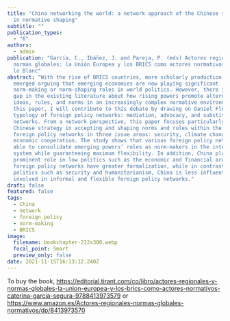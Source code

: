 ```yaml
---
title: "China networking the world: a network approach of the Chinese strategies
  in normative shaping"
subtitle: ""
publication_types:
  - "6"
authors:
  - admin
publication: "García, C., Ibáñez, J. and Pareja, P. (eds) Actores regionales y
  normas globales: la Unión Europea y los BRICS como actores normativos, Tirant
  lo Blanc"
abstract: "With the rise of BRICS countries, more scholarly production has
  emerged arguing that emerging economies are now playing significant
  norm-making or norm-shaping roles in world politics. However, there is still a
  gap in the existing literature about how rising powers promote alternative
  ideas, rules, and norms in an increasingly complex normative environment. In
  this paper, I will contribute to this debate by drawing on Daniel Flemes’s
  typology of foreign policy networks: mediation, advocacy, and substitution
  networks. From a network perspective, this paper focuses particularly on the
  Chinese strategy in accepting and shaping norms and rules within the different
  foreign policy networks in three issue areas: security, climate change, and
  economic cooperation. The study shows that various foreign policy networks are
  able to consolidate emerging powers’ roles as norm-makers in the international
  system while guaranteeing maximum flexibility. In addition, China plays a more
  prominent role in low politics such as the economic and financial areas where
  foreign policy networks have greater formalization, while in contrast, in high
  politics such as security and humanitarianism, China is less influential and
  involved in informal and flexible foreign policy networks."
draft: false
featured: false
tags:
  - China
  - network
  - foreign_policy
  - norm-making
  - BRICS
image:
  filename: bookchapter-212x300.webp
  focal_point: Smart
  preview_only: false
date: 2021-11-15T16:13:12.240Z
---
```

T﻿o buy the book, https://editorial.tirant.com/co/libro/actores-regionales-y-normas-globales-la-union-europea-y-los-brics-como-actores-normativos-caterina-garcia-segura-9788413973579 or https://www.amazon.es/Actores-regionales-normas-globales-normativos/dp/8413973570